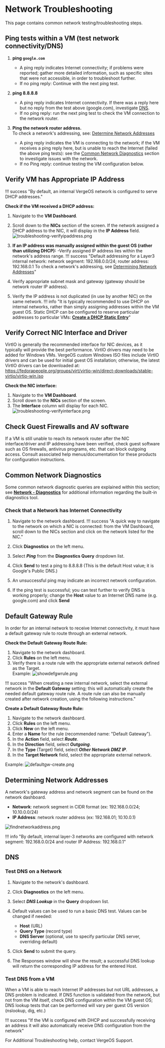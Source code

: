 # Network Troubleshooting

This page contains common network testing/troubleshooting steps.

## Ping tests within a VM (test network connectivity/DNS)

1. **ping `google.com`**
    - A ping reply indicates Internet connectivity; if problems were reported; gather more detailed information, such as specific sites that were not accessible, in order to troubleshoot further.
    - If no ping reply: Continue with the next ping test.

2. **ping 8.8.8.8**
    - A ping reply indicates Internet connectivity. If there was a reply here but no reply from the test above (google.com), investigate [DNS](#dns).
    - If no ping reply: run the next ping test to check the VM connection to the network router.

3. **Ping the network router address.**  
To check a network's addressing, see: [Determine Network Addresses](#determining-network-addresses)
    - A ping reply indicates the VM is connecting to the network; if the VM receives a ping reply here, but is unable to reach the Internet (failed the above ping tests): see the [Common Network Diagnostics](#common-network-diagnostics) section to investigate issues with the network.
    - If no Ping reply: continue testing the VM configuration below.

## Verify VM has Appropriate IP Address

!!! success "By default, an internal VergeOS network is configured to serve DHCP addresses."

**Check if the VM received a DHCP address:**

1. Navigate to the **VM Dashboard**.
2. Scroll down to the **NICs** section of the screen.
If the network assigned a DHCP address to the NIC, it will display in the **IP Address** field.
![troubleshooting-verifyipaddress.png](/product-guide/screenshots/troubleshooting-verifyipaddress.png)

3. **If an IP address was manually assigned within the guest OS (rather than utilizing DHCP):**
    -Verify assigned IP address lies within the network's address range.
!!! success "Default addressing for a Layer3 internal network: network segment: 192.168.0.0/24; router address: 192.168.0.1 To check a network's addressing, see [Determining Network Addresses](#determining-network-addresses)"

4. Verify appropriate subnet mask and gateway (gateway should be network router IP address).
5. Verify the IP address is not duplicated (in use by another NIC) on the same network.
!!! info "It is typically recommended to use DHCP on internal networks, rather than simply assigning addresses within the VM guest OS. Static DHCP can be configured to reserve particular addresses to particular VMs: [**Create a DHCP Static Entry**](/product-guide/networks/dhcp-static-lease)"

## Verify Correct NIC Interface and Driver

VirtIO is generally the recommended interface for NIC devices, as it typically will provide the best performance. VirtIO drivers may need to be added for Windows VMs. VergeOS custom Windows ISO files include VirtIO drivers and can be used for initial guest OS installation; otherwise, the latest VirtIO drivers can be downloaded at: https://fedorapeople.org/groups/virt/virtio-win/direct-downloads/stable-virtio/virtio-win.iso

**Check the NIC interface:**

1. Navigate to the **VM Dashboard**.
2. Scroll down to the **NICs** section of the screen.
3. The **Interface** column will display for each NIC.
![troubleshooting-verifyinterface.png](/product-guide/screenshots/troubleshooting-verifyinterface.png)

## Check Guest Firewalls and AV software

If a VM is still unable to reach its network router after the NIC interface/driver and IP addressing have been verified, check guest software such as OS firewalls, antivirus programs, etc. that can block outgoing access. Consult associated help menus/documentation for these products for configuration instructions.

## Common Network Diagnostics

Some common network diagnostic queries are explained within this section; see [**Network - Diagnostics**](/product-guide/networks/network-diagnostics) for additional information regarding the built-in diagnostics tool.

### Check that a Network has Internet Connectivity

1. Navigate to the network dashboard.
!!! success "A quick way to navigate to the network on which a NIC is connected: from the VM Dashboard, scroll down to the NICs section and click on the network listed for the NIC."

2. Click **Diagnostics** on the left menu.
3. Select ***Ping*** from the **Diagnostics Query** dropdown list.
4. Click **Send** to test a ping to 8.8.8.8 (This is the default Host value; it is Google's Public DNS.)
5. An unsuccessful ping may indicate an incorrect network configuration.
6. If the ping test is successful; you can test further to verify DNS is working properly; change the **Host** value to an Internet DNS name (e.g. google.com) and click **Send**

## Default Gateway Rule

In order for an internal network to receive Internet connectivity, it must have a default gateway rule to route through an external network.

**Check the Default Gateway Route Rule:**

1. Navigate to the network dashboard.
2. Click **Rules** on the left menu.
3. Verify there is a route rule with the appropriate external network defined as the Target.  
Example:
![showdefgwrule.png](/product-guide/screenshots/showdefgwrule.png)

!!! success "When creating a new internal network, select the external network in the **Default Gateway** setting; this will automatically create the needed default gateway route rule. A route rule can also be manually created after network creation, using the following instructions."

**Create a Default Gateway Route Rule:**

1. Navigate to the network dashboard.
2. Click **Rules** on the left menu.
3. Click **New** on the left menu.
4. Enter a **Name** for the rule (recommended name: "Default Gateway").
5. In the **Action** field, select ***Route***.
6. In the **Direction** field, select ***Outgoing***.
7. In the **Type** (Target) field, select ***Other Network DMZ IP***.
8. In the **Target Network** field, select the appropriate external network.

Example:
![defaultgw-create.png](/product-guide/screenshots/defaultgw-create.png)

## Determining Network Addresses

A network's gateway address and network segment can be found on the network dashboard.

- **Network**: network segment in CIDR format (ex: 192.168.0.0/24; 10.10.0.0/24)
- **IP Address**: network router address (ex: 192.168.01; 10.10.0.1)

![findnetworkaddress.png](/product-guide/screenshots/findnetworkaddress.png)

!!! info "By default, internal layer-3 networks are configured with network segment: 192.168.0.0/24 and router IP Address: 192.168.0.1"

## DNS

### Test DNS on a Network

1. Navigate to the network's dashboard.
2. Click **Diagnostics** on the left menu.
3. Select ***DNS Lookup*** in the **Query** dropdown list.
4. Default values can be used to run a basic DNS test. Values can be changed if needed:
   - **Host** (URL)
   - **Query Type** (record type)
   - **DNS Server** (optional, use to specify particular DNS server, overriding default)

5. Click **Send** to submit the query.
6. The Responses window will show the result; a successful DNS lookup will return the corresponding IP address for the entered Host.

### Test DNS from a VM

When a VM is able to reach Internet IP addresses but not URL addresses, a DNS problem is indicated. If DNS function is validated from the network, but not from the VM itself, check DNS configuration within the VM guest OS; DNS lookup tests that can be performed will vary per guest OS version (nslookup, dig, etc.)

!!! success "If the VM is configured with DHCP and successfully receiving an address it will also automatically receive DNS configuration from the network"

For Additional Troubleshooting help, contact VergeOS Support.
